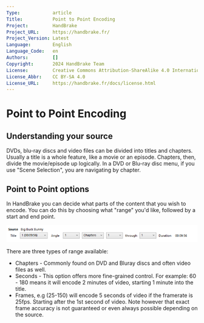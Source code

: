 ```yaml
---
Type:            article
Title:           Point to Point Encoding
Project:         HandBrake
Project_URL:     https://handbrake.fr/
Project_Version: Latest
Language:        English
Language_Code:   en
Authors:         []
Copyright:       2024 HandBrake Team
License:         Creative Commons Attribution-ShareAlike 4.0 International
License_Abbr:    CC BY-SA 4.0
License_URL:     https://handbrake.fr/docs/license.html
---
```


Point to Point Encoding
=============================

## Understanding your source

DVDs, blu-ray discs and video files can be divided into titles and chapters. Usually a title is a whole feature, like a movie or an episode.
Chapters, then, divide the movie/episode up logically. In a DVD or Blu-ray disc menu, if you use "Scene Selection", you are navigating by chapter.

## Point to Point options

In HandBrake you can decide what parts of the content that you wish to encode. You can do this by choosing what "range" you'd like, followed by a start and end point.

![Point to Point controls](../../images/windows/point-to-point-1.0.0.png "Point to Point controls")

There are three types of range available:

- Chapters - Commonly found on DVD and Bluray discs and often video files as well.
- Seconds - This option offers more fine-grained control. For example: 60 - 180 means it will encode 2 minutes of video, starting 1 minute into the title.
- Frames, e.g (25-150) will encode 5 seconds of video if the framerate is 25fps. Starting after the 1st second of video. Note however that exact frame accuracy is not guaranteed or even always possible depending on the source.
